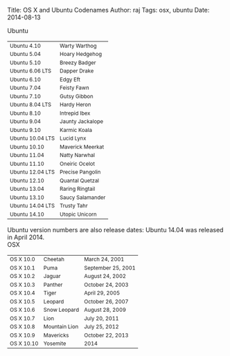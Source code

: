 Title:  OS X and Ubuntu Codenames
Author: raj
Tags:   osx, ubuntu
Date:   2014-08-13

<link rel="stylesheet" href="//maxcdn.bootstrapcdn.com/bootstrap/3.2.0/css/bootstrap.min.css">
<script src="https://ajax.googleapis.com/ajax/libs/jquery/1.11.1/jquery.min.js"></script>
<script src="//maxcdn.bootstrapcdn.com/bootstrap/3.2.0/js/bootstrap.min.js"></script>
<style type="text/css">
    tbody td {border: 0; font-size: 75%;}
</style>

<div class="row">
<div class="col-md-6">
    Ubuntu
    <table class="table-striped">
    <tbody>
        <tr><td>Ubuntu 4.10</td><td>Warty Warthog</td></tr>
        <tr><td>Ubuntu 5.04</td><td>Hoary Hedgehog</td></tr>
        <tr><td>Ubuntu 5.10</td><td>Breezy Badger</td></tr>
        <tr><td>Ubuntu 6.06 LTS</td><td>Dapper Drake</td></tr>
        <tr><td>Ubuntu 6.10</td><td>Edgy Eft</td></tr>
        <tr><td>Ubuntu 7.04</td><td>Feisty Fawn</td></tr>
        <tr><td>Ubuntu 7.10</td><td>Gutsy Gibbon</td></tr>
        <tr><td>Ubuntu 8.04 LTS</td><td>Hardy Heron</td></tr>
        <tr><td>Ubuntu 8.10</td><td>Intrepid Ibex</td></tr>
        <tr><td>Ubuntu 9.04</td><td>Jaunty Jackalope</td></tr>
        <tr><td>Ubuntu 9.10</td><td>Karmic Koala</td></tr>
        <tr><td>Ubuntu 10.04 LTS</td><td>Lucid Lynx</td></tr>
        <tr><td>Ubuntu 10.10</td><td>Maverick Meerkat</td></tr>
        <tr><td>Ubuntu 11.04</td><td>Natty Narwhal</td></tr>
        <tr><td>Ubuntu 11.10</td><td>Oneiric Ocelot</td></tr>
        <tr><td>Ubuntu 12.04 LTS</td><td>Precise Pangolin</td></tr>
        <tr><td>Ubuntu 12.10</td><td>Quantal Quetzal</td></tr>
        <tr><td>Ubuntu 13.04</td><td>Raring Ringtail</td></tr>
        <tr><td>Ubuntu 13.10</td><td>Saucy Salamander</td></tr>
        <tr><td>Ubuntu 14.04 LTS</td><td>Trusty Tahr</td></tr>
        <tr><td>Ubuntu 14.10</td><td>Utopic Unicorn</td></tr>
    </tbody>
    </table>
    Ubuntu version numbers are also release dates: Ubuntu 14.04 was released in April 2014.
</div>
<div class="col-md-6">
    OSX
    <table class="table-striped">
    <tbody>
        <tr><td>OS X 10.0</td><td>Cheetah</td><td>March 24, 2001</td></tr>
        <tr><td>OS X 10.1</td><td>Puma</td><td>September 25, 2001</td></tr>
        <tr><td>OS X 10.2</td><td>Jaguar</td><td>August 24, 2002</td></tr>
        <tr><td>OS X 10.3</td><td>Panther</td><td>October 24, 2003</td></tr>
        <tr><td>OS X 10.4</td><td>Tiger</td><td>April 29, 2005</td></tr>
        <tr><td>OS X 10.5</td><td>Leopard</td><td>October 26, 2007</td></tr>
        <tr><td>OS X 10.6</td><td>Snow Leopard</td><td>August 28, 2009</td></tr>
        <tr><td>OS X 10.7</td><td>Lion</td><td>July 20, 2011</td></tr>
        <tr><td>OS X 10.8</td><td>Mountain Lion</td><td>July 25, 2012</td></tr>
        <tr><td>OS X 10.9</td><td>Mavericks</td><td>October 22, 2013</td></tr>
        <tr><td>OS X 10.10</td><td>Yosemite</td><td>2014</td></tr>
    </tbody>
    </table>
</div>
</div>
